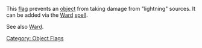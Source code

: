 This [flag](:Category:_Object_Flags "wikilink") prevents an
[object](:Category:_Objects "wikilink") from taking damage from
"lightning" sources. It can be added via the [Ward](Ward "wikilink")
[spell](:Category:_Spells "wikilink").

See also [Ward](Ward "wikilink").

[Category: Object Flags](Category:_Object_Flags "wikilink")
